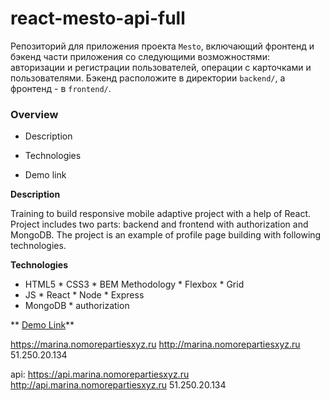 # react-mesto-api-full
Репозиторий для приложения проекта `Mesto`, включающий фронтенд и бэкенд части приложения со следующими возможностями: авторизации и регистрации пользователей, операции с карточками и пользователями. Бэкенд расположите в директории `backend/`, а фронтенд - в `frontend/`. 

### Overview 

* Description 

* Technologies 

* Demo link 


**Description** 

Training to build responsive mobile adaptive project with a help of React. Project includes two parts: backend and frontend with authorization and MongoDB.
 The project is an example of profile page building with following technologies. 

**Technologies** 

* HTML5 * CSS3 * BEM Methodology * Flexbox * Grid 
* JS * React * Node * Express
* MongoDB * authorization

** [Demo Link](https://marina.nomorepartiesxyz.ru)** 

https://marina.nomorepartiesxyz.ru
http://marina.nomorepartiesxyz.ru
51.250.20.134

api: https://api.marina.nomorepartiesxyz.ru
http://api.marina.nomorepartiesxyz.ru
51.250.20.134